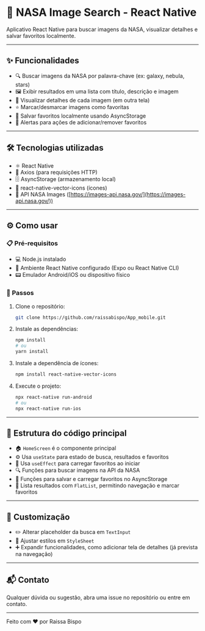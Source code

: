 


# 🚀 NASA Image Search - React Native

Aplicativo React Native para buscar imagens da NASA, visualizar detalhes e salvar favoritos localmente.

---

## ✨ Funcionalidades

- 🔍 Buscar imagens da NASA por palavra-chave (ex: galaxy, nebula, stars)
- 🖼️ Exibir resultados em uma lista com título, descrição e imagem
- 📄 Visualizar detalhes de cada imagem (em outra tela)
- ⭐ Marcar/desmarcar imagens como favoritas
- 💾 Salvar favoritos localmente usando AsyncStorage
- 🔔 Alertas para ações de adicionar/remover favoritos

---

## 🛠️ Tecnologias utilizadas

- ⚛️ React Native
- 📡 Axios (para requisições HTTP)
- 🗄️ AsyncStorage (armazenamento local)
- 🎨 react-native-vector-icons (ícones)
- 🌌 API NASA Images ([https://images-api.nasa.gov/](https://images-api.nasa.gov/))

---

## ⚙️ Como usar

### 📋 Pré-requisitos

- 💻 Node.js instalado
- 📱 Ambiente React Native configurado (Expo ou React Native CLI)
- 📟 Emulador Android/iOS ou dispositivo físico

### 📝 Passos

1. Clone o repositório:

   ```bash
   git clone https://github.com/raissabispo/App_mobile.git


2. Instale as dependências:

   ```bash
   npm install
   # ou
   yarn install
   ```

3. Instale a dependência de ícones:

   ```bash
   npm install react-native-vector-icons
   ```

4. Execute o projeto:

   ```bash
   npx react-native run-android
   # ou
   npx react-native run-ios
   ```

---

## 📂 Estrutura do código principal

* 🏠 `HomeScreen` é o componente principal
* ⚙️ Usa `useState` para estado de busca, resultados e favoritos
* 🔄 Usa `useEffect` para carregar favoritos ao iniciar
* 🔍 Funções para buscar imagens na API da NASA
* 💾 Funções para salvar e carregar favoritos no AsyncStorage
* 📃 Lista resultados com `FlatList`, permitindo navegação e marcar favoritos

---

## 🎨 Customização

* ✏️ Alterar placeholder da busca em `TextInput`
* 🎨 Ajustar estilos em `StyleSheet`
* ➕ Expandir funcionalidades, como adicionar tela de detalhes (já prevista na navegação)

---

## 📬 Contato

Qualquer dúvida ou sugestão, abra uma issue no repositório ou entre em contato.

---

Feito com ♥ por Raissa Bispo

```
